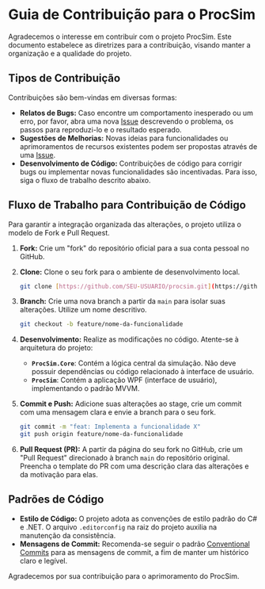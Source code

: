# Guia de Contribuição para o ProcSim

Agradecemos o interesse em contribuir com o projeto ProcSim. Este documento estabelece as diretrizes para a contribuição, visando manter a organização e a qualidade do projeto.

## Tipos de Contribuição

Contribuições são bem-vindas em diversas formas:

* **Relatos de Bugs:** Caso encontre um comportamento inesperado ou um erro, por favor, abra uma nova [Issue](https://github.com/casuffitsharp/procsim/issues) descrevendo o problema, os passos para reproduzi-lo e o resultado esperado.
* **Sugestões de Melhorias:** Novas ideias para funcionalidades ou aprimoramentos de recursos existentes podem ser propostas através de uma [Issue](https://github.com/casuffitsharp/procsim/issues).
* **Desenvolvimento de Código:** Contribuições de código para corrigir bugs ou implementar novas funcionalidades são incentivadas. Para isso, siga o fluxo de trabalho descrito abaixo.

## Fluxo de Trabalho para Contribuição de Código

Para garantir a integração organizada das alterações, o projeto utiliza o modelo de Fork e Pull Request.

1.  **Fork:** Crie um "fork" do repositório oficial para a sua conta pessoal no GitHub.

2.  **Clone:** Clone o seu fork para o ambiente de desenvolvimento local.
    ```bash
    git clone [https://github.com/SEU-USUARIO/procsim.git](https://github.com/SEU-USUARIO/procsim.git)
    ```

3.  **Branch:** Crie uma nova branch a partir da `main` para isolar suas alterações. Utilize um nome descritivo.
    ```bash
    git checkout -b feature/nome-da-funcionalidade
    ```

4.  **Desenvolvimento:** Realize as modificações no código. Atente-se à arquitetura do projeto:
    * **`ProcSim.Core`**: Contém a lógica central da simulação. Não deve possuir dependências ou código relacionado à interface de usuário.
    * **`ProcSim`**: Contém a aplicação WPF (interface de usuário), implementando o padrão MVVM.

5.  **Commit e Push:** Adicione suas alterações ao stage, crie um commit com uma mensagem clara e envie a branch para o seu fork.
    ```bash
    git commit -m "feat: Implementa a funcionalidade X"
    git push origin feature/nome-da-funcionalidade
    ```

6.  **Pull Request (PR):** A partir da página do seu fork no GitHub, crie um "Pull Request" direcionado à branch `main` do repositório original. Preencha o template do PR com uma descrição clara das alterações e da motivação para elas.

## Padrões de Código

* **Estilo de Código:** O projeto adota as convenções de estilo padrão do C# e .NET. O arquivo `.editorconfig` na raiz do projeto auxilia na manutenção da consistência.
* **Mensagens de Commit:** Recomenda-se seguir o padrão [Conventional Commits](https://www.conventionalcommits.org/) para as mensagens de commit, a fim de manter um histórico claro e legível.

Agradecemos por sua contribuição para o aprimoramento do ProcSim.